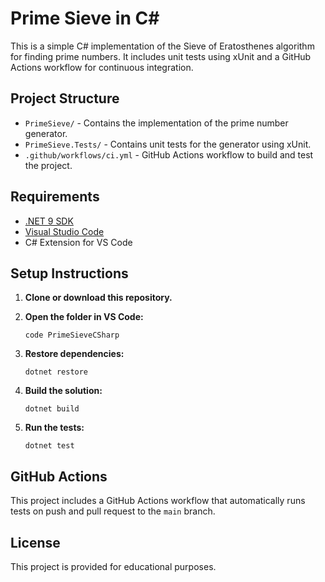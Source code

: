 # Prime Sieve in C#

This is a simple C# implementation of the Sieve of Eratosthenes algorithm for finding prime numbers. It includes unit tests using xUnit and a GitHub Actions workflow for continuous integration.

## Project Structure

- `PrimeSieve/` - Contains the implementation of the prime number generator.
- `PrimeSieve.Tests/` - Contains unit tests for the generator using xUnit.
- `.github/workflows/ci.yml` - GitHub Actions workflow to build and test the project.

## Requirements

- [.NET 9 SDK](https://dotnet.microsoft.com/download)
- [Visual Studio Code](https://code.visualstudio.com/)
- C# Extension for VS Code

## Setup Instructions

1. **Clone or download this repository.**

2. **Open the folder in VS Code:**
   ```
   code PrimeSieveCSharp
   ```

3. **Restore dependencies:**
   ```
   dotnet restore
   ```

4. **Build the solution:**
   ```
   dotnet build
   ```

5. **Run the tests:**
   ```
   dotnet test
   ```

## GitHub Actions

This project includes a GitHub Actions workflow that automatically runs tests on push and pull request to the `main` branch.

## License

This project is provided for educational purposes.
